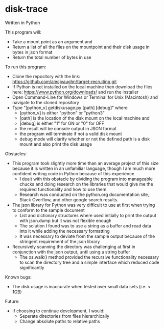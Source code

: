# disk-trace
Written in Python

This program will:
  - Take a mount point as an argument and 
  - Return a list of all the files on the mountpoint and their disk usage in bytes in json format
  - Return the total number of bytes in use

To run this program:
  - Clone the repository with the link: https://github.com/alecjvaughn/target-recruiting.git
  - If Python is not installed on the local machine then download the files here: https://www.python.org/downloads/ and run the installer
  - Open Command-Line for Windows or Terminal for Unix (Macintosh) and navigate to the cloned repository
  - Type "[python_v] getdiskusage.py [path] [debug]" where
    - [python_v] is either "python" or "python3"
    - [path] is the location of the disk mount on the local machine and
    - [debug] is either "1" for ON or "0" for OFF 
    - the result will be console output in JSON format
    - the program will terminate if not a valid disk mount
    - debug mode will clarify whether or not the defined path is a disk mount and also print the disk usage
  
Obstacles:
  - This program took slightly more time than an average project of this size because it is written in an unfamiliar language, though I am much more confident writing code in Python because of this experience
    - I dealt with this obstacle by dividing the program into manageable chucks and doing research on the libraries that would give me the required functionality and how to use them.
    - Research was conducted on the python.org documentation site, Stack Overflow, and other google search results.
  - The json library for Python was very difficult to use at first when trying to conform to the sample document
    - List and dictionary structures where used initially to print the output with json.dump but it was not flexible enough
    - The solution I found was to use a string as a buffer and read data into it while adding the necessary formatting
    - It was necessary to deviate from the sample output because of the stringent requirement of the json library
  - Recursively scanning the directory was challenging at first in conjunction with the json output, until using a string buffer
    - The os.walk() method provided the recursive functionality necessary to scan the directory tree and a simple interface which reduced code significantly

Known bugs:
  - The disk usage is inaccurate when tested over small data sets (i.e. < 1GB)

Future:
  - If choosing to continue development, I would:
    - Seperate directories from files hierarchically
    - Change absolute paths to relative paths
